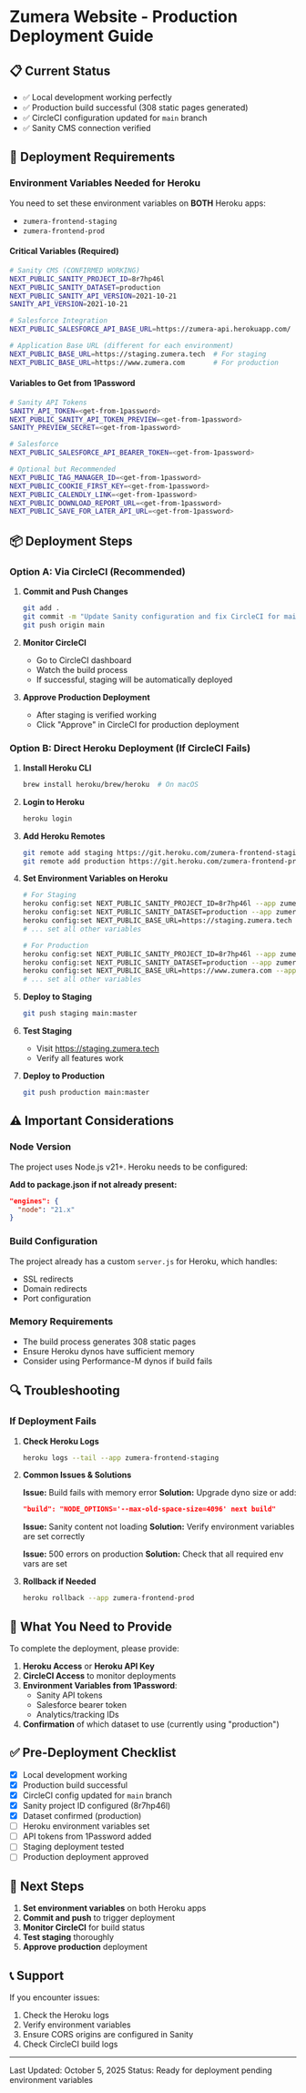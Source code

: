 # Zumera Website - Production Deployment Guide

## 📋 Current Status
- ✅ Local development working perfectly
- ✅ Production build successful (308 static pages generated)
- ✅ CircleCI configuration updated for `main` branch
- ✅ Sanity CMS connection verified

## 🚀 Deployment Requirements

### Environment Variables Needed for Heroku

You need to set these environment variables on **BOTH** Heroku apps:
- `zumera-frontend-staging`
- `zumera-frontend-prod`

#### Critical Variables (Required)
```bash
# Sanity CMS (CONFIRMED WORKING)
NEXT_PUBLIC_SANITY_PROJECT_ID=8r7hp46l
NEXT_PUBLIC_SANITY_DATASET=production
NEXT_PUBLIC_SANITY_API_VERSION=2021-10-21
SANITY_API_VERSION=2021-10-21

# Salesforce Integration
NEXT_PUBLIC_SALESFORCE_API_BASE_URL=https://zumera-api.herokuapp.com/

# Application Base URL (different for each environment)
NEXT_PUBLIC_BASE_URL=https://staging.zumera.tech  # For staging
NEXT_PUBLIC_BASE_URL=https://www.zumera.com       # For production
```

#### Variables to Get from 1Password
```bash
# Sanity API Tokens
SANITY_API_TOKEN=<get-from-1password>
NEXT_PUBLIC_SANITY_API_TOKEN_PREVIEW=<get-from-1password>
SANITY_PREVIEW_SECRET=<get-from-1password>

# Salesforce
NEXT_PUBLIC_SALESFORCE_API_BEARER_TOKEN=<get-from-1password>

# Optional but Recommended
NEXT_PUBLIC_TAG_MANAGER_ID=<get-from-1password>
NEXT_PUBLIC_COOKIE_FIRST_KEY=<get-from-1password>
NEXT_PUBLIC_CALENDLY_LINK=<get-from-1password>
NEXT_PUBLIC_DOWNLOAD_REPORT_URL=<get-from-1password>
NEXT_PUBLIC_SAVE_FOR_LATER_API_URL=<get-from-1password>
```

## 📦 Deployment Steps

### Option A: Via CircleCI (Recommended)

1. **Commit and Push Changes**
   ```bash
   git add .
   git commit -m "Update Sanity configuration and fix CircleCI for main branch"
   git push origin main
   ```

2. **Monitor CircleCI**
   - Go to CircleCI dashboard
   - Watch the build process
   - If successful, staging will be automatically deployed

3. **Approve Production Deployment**
   - After staging is verified working
   - Click "Approve" in CircleCI for production deployment

### Option B: Direct Heroku Deployment (If CircleCI Fails)

1. **Install Heroku CLI**
   ```bash
   brew install heroku/brew/heroku  # On macOS
   ```

2. **Login to Heroku**
   ```bash
   heroku login
   ```

3. **Add Heroku Remotes**
   ```bash
   git remote add staging https://git.heroku.com/zumera-frontend-staging.git
   git remote add production https://git.heroku.com/zumera-frontend-prod.git
   ```

4. **Set Environment Variables on Heroku**
   ```bash
   # For Staging
   heroku config:set NEXT_PUBLIC_SANITY_PROJECT_ID=8r7hp46l --app zumera-frontend-staging
   heroku config:set NEXT_PUBLIC_SANITY_DATASET=production --app zumera-frontend-staging
   heroku config:set NEXT_PUBLIC_BASE_URL=https://staging.zumera.tech --app zumera-frontend-staging
   # ... set all other variables

   # For Production
   heroku config:set NEXT_PUBLIC_SANITY_PROJECT_ID=8r7hp46l --app zumera-frontend-prod
   heroku config:set NEXT_PUBLIC_SANITY_DATASET=production --app zumera-frontend-prod
   heroku config:set NEXT_PUBLIC_BASE_URL=https://www.zumera.com --app zumera-frontend-prod
   # ... set all other variables
   ```

5. **Deploy to Staging**
   ```bash
   git push staging main:master
   ```

6. **Test Staging**
   - Visit https://staging.zumera.tech
   - Verify all features work

7. **Deploy to Production**
   ```bash
   git push production main:master
   ```

## ⚠️ Important Considerations

### Node Version
The project uses Node.js v21+. Heroku needs to be configured:

**Add to package.json if not already present:**
```json
"engines": {
  "node": "21.x"
}
```

### Build Configuration
The project already has a custom `server.js` for Heroku, which handles:
- SSL redirects
- Domain redirects
- Port configuration

### Memory Requirements
- The build process generates 308 static pages
- Ensure Heroku dynos have sufficient memory
- Consider using Performance-M dynos if build fails

## 🔍 Troubleshooting

### If Deployment Fails

1. **Check Heroku Logs**
   ```bash
   heroku logs --tail --app zumera-frontend-staging
   ```

2. **Common Issues & Solutions**

   **Issue:** Build fails with memory error
   **Solution:** Upgrade dyno size or add:
   ```json
   "build": "NODE_OPTIONS='--max-old-space-size=4096' next build"
   ```

   **Issue:** Sanity content not loading
   **Solution:** Verify environment variables are set correctly

   **Issue:** 500 errors on production
   **Solution:** Check that all required env vars are set

3. **Rollback if Needed**
   ```bash
   heroku rollback --app zumera-frontend-prod
   ```

## 📱 What You Need to Provide

To complete the deployment, please provide:

1. **Heroku Access** or **Heroku API Key**
2. **CircleCI Access** to monitor deployments
3. **Environment Variables from 1Password**:
   - Sanity API tokens
   - Salesforce bearer token
   - Analytics/tracking IDs
4. **Confirmation** of which dataset to use (currently using "production")

## ✅ Pre-Deployment Checklist

- [x] Local development working
- [x] Production build successful
- [x] CircleCI config updated for `main` branch
- [x] Sanity project ID configured (8r7hp46l)
- [x] Dataset confirmed (production)
- [ ] Heroku environment variables set
- [ ] API tokens from 1Password added
- [ ] Staging deployment tested
- [ ] Production deployment approved

## 🎯 Next Steps

1. **Set environment variables** on both Heroku apps
2. **Commit and push** to trigger deployment
3. **Monitor CircleCI** for build status
4. **Test staging** thoroughly
5. **Approve production** deployment

## 📞 Support

If you encounter issues:
1. Check the Heroku logs
2. Verify environment variables
3. Ensure CORS origins are configured in Sanity
4. Check CircleCI build logs

---

Last Updated: October 5, 2025
Status: Ready for deployment pending environment variables